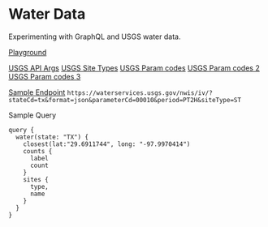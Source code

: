 # Water Data
Experimenting with GraphQL and USGS water data.

[Playground](https://water-data-9n9uilv1d.now.sh/)

[USGS API Args](https://waterservices.usgs.gov/rest/IV-Service.html#Service)
[USGS Site Types](https://help.waterdata.usgs.gov/site_tp_cd)
[USGS Param codes](https://help.waterdata.usgs.gov/codes-and-parameters/parameters)
[USGS Param codes 2](https://help.waterdata.usgs.gov/code/parameter_cd_nm_query?parm_nm_cd=%25temperature%25&fmt=html)
[USGS Param codes 3](https://help.waterdata.usgs.gov/parameter_cd?group_cd=INF)

[Sample Endpoint](https://waterservices.usgs.gov/nwis/iv/?stateCd=tx&format=json&parameterCd=00010&period=PT2H&siteType=ST)
`https://waterservices.usgs.gov/nwis/iv/?stateCd=tx&format=json&parameterCd=00010&period=PT2H&siteType=ST`

Sample Query

```
query {
  water(state: "TX") {
    closest(lat:"29.6911744", long: "-97.9970414")
    counts {
      label
      count
    }
    sites {
      type,
      name
    }
  }
}
```